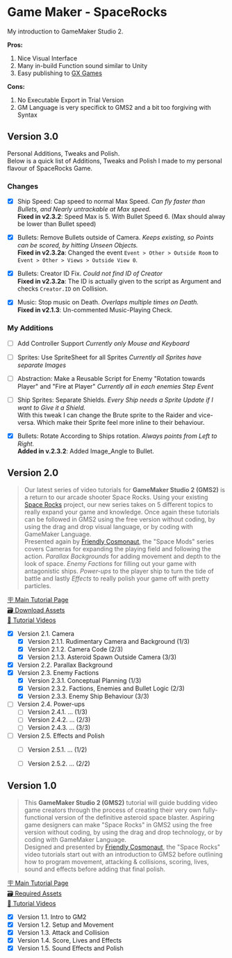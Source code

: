# Game Maker - SpaceRocks 
 My introduction to GameMaker Studio 2. 
 
**Pros:**
 1. Nice Visual Interface
 2. Many in-build Function sound similar to Unity
 3. Easy publishing to [GX Games](https://gx.games/)
	
**Cons:**
 1. No Executable Export in Trial Version
 2. GM Language is very specifick to GMS2 and a bit too forgiving with Syntax


## Version 3.0
 Personal Additions, Tweaks and Polish.  
 Below is a quick list of Additions, Tweaks and Polish I made to my personal flavour of SpaceRocks Game.

### Changes
- [x] Ship Speed: Cap speed to normal Max Speed.
  *Can fly faster than Bullets, and Nearly untrackable at Max speed.*  
  **Fixed in v2.3.2**: Speed Max is 5. With Bullet Speed 6. (Max should alway be lower than Bullet speed)  

- [x] Bullets: Remove Bullets outside of Camera.
  *Keeps existing, so Points can be scored, by hitting Unseen Objects.*  
  **Fixed in v2.3.2a**: Changed the event ```Event > Other > Outside Room``` to ```Event > Other > Views > Outside View 0```.  
- [x] Bullets: Creator ID Fix.
  *Could not find ID of Creator*  
  **Fixed in v2.3.2a**: The ID is actually given to the script as Argument and checks ```Creator.ID``` on Collision.  

- [x] Music: Stop music on Death.
  *Overlaps multiple times on Death.*  
  **Fixed in v2.1.3**: Un-commented Music-Playing Check.  

### My Additions
- [ ] Add Controller Support
  *Currently only Mouse and Keyboard*

- [ ] Sprites: Use SpriteSheet for all Sprites
  *Currently all Sprites have separate Images*

- [ ] Abstraction: Make a Reusable Script for Enemy "Rotation towards Player" and "Fire at Player"
  *Currently all in each enemies Step Event*

- [ ] Ship Sprites: Separate Shields.
  *Every Ship needs a Sprite Update if I want to Give it a Shield.*  
  With this tweak I can change the Brute sprite to the Raider and vice-versa. Which make their Sprite feel more inline to their behaviour.  

- [x] Bullets: Rotate According to Ships rotation.
  *Always points from Left to Right.*  
  **Added in v.2.3.2**: Added Image_Angle to Bullet.  


## Version 2.0
 > Our latest series of video tutorials for **GameMaker Studio 2 (GMS2)** is a return to our arcade shooter Space Rocks. Using your existing [Space Rocks](https://www.yoyogames.com/blog/485/make-your-own-arcade-classic) project, our new series takes on 5 different topics to really expand your game and knowledge. Once again these tutorials can be followed in GMS2 using the free version without coding, by using the drag and drop visual language, or by coding with GameMaker Language.    
 > Presented again by [Friendly Cosmonaut](https://www.youtube.com/channel/UCKCKHxkH8zqV9ltWZw0JFig), the "Space Mods" series covers Cameras for expanding the playing field and following the action. *Parallax Backgrounds* for adding movement and depth to the look of space. *Enemy Factions* for filling out your game with antagonistic ships. *Power-ups* to the player ship to turn the tide of battle and lastly *Effects* to really polish your game off with pretty particles.  

[ :placard: Main Tutorial Page](https://gamemaker.io/en/tutorials/space-mods-continue-your-space-rocks-game)  
[ :card_file_box: Download Assets](https://yoyo-www.yoyogames.com/tutorials/SpaceRocks_Assets.zip)  
[ :movie_camera: Tutorial Videos](https://www.youtube.com/watch?v=uBCXLlsQc2c&list=PLhIbBGhnxj5K1AGSvr99u1ZolHpAi31p4)  
   - [x] Version 2.1. Camera
        - [x] Version 2.1.1. Rudimentary Camera and Background (1/3)
        - [x] Version 2.1.2. Camera Code (2/3)
        - [x] Version 2.1.3. Asteroid Spawn Outside Camera (3/3)
   - [x] Version 2.2. Parallax Background
   - [x] Version 2.3. Enemy Factions
        - [x] Version 2.3.1. Conceptual Planning (1/3)
        - [x] Version 2.3.2. Factions, Enemies and Bullet Logic (2/3)
        - [x] Version 2.3.3. Enemy Ship Behaviour (3/3)
   - [ ] Version 2.4. Power-ups
        - [ ] Version 2.4.1. ... (1/3)
        - [ ] Version 2.4.2. ... (2/3)
        - [ ] Version 2.4.3. ... (3/3)
   - [ ] Version 2.5. Effects and Polish
        - [ ] Version 2.5.1. ... (1/2)
        - [ ] Version 2.5.2. ... (2/2)


## Version 1.0
 > This **GameMaker Studio 2 (GMS2)** tutorial will guide budding video game creators through the process of creating their very own fully-functional version of the definitive asteroid space blaster. Aspiring game designers can make "Space Rocks" in GMS2 using the free version without coding, by using the drag and drop technology, or by coding with GameMaker Language.    
 > Designed and presented by [Friendly Cosmonaut](https://www.youtube.com/channel/UCKCKHxkH8zqV9ltWZw0JFig), the "Space Rocks" video tutorials start out with an introduction to GMS2 before outlining how to program movement, attacking & collisions, scoring, lives, sound and effects before adding that final polish.  

[ :placard: Main Tutorial Page](https://gamemaker.io/en/tutorials/make-your-own-arcade-classic)  
[ :card_file_box: Required Assets](https://marketplace.yoyogames.com/assets/7423/space-rocks-gml)  
[ :movie_camera: Tutorial Videos](https://www.youtube.com/playlist?list=PLhIbBGhnxj5JcbfoxS_CWTnImRL_wB_Wg)  
   - [x] Version 1.1. Intro to GM2
   - [x] Version 1.2. Setup and Movement
   - [x] Version 1.3. Attack and Collision
   - [x] Version 1.4. Score, Lives and Effects
   - [x] Version 1.5. Sound Effects and Polish
